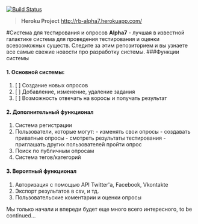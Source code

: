[![Build Status](https://travis-ci.org/tetianahogg/Alpha7.svg?branch=dev)](https://travis-ci.org/tetianahogg/Alpha7)


> **Heroku Project** http://rb-alpha7.herokuapp.com/ 

#Cистема для тестирования и опросов
**Alpha7** - лучшая в известной галактике система для проведения тестирования и оценки всевозможных существ. Следите за этим репозиторием и вы узнаете все самые свежие новости про разработку системы.
###Функции системы
#### 1. Основной системы:
  1. [ ] Создание новых опросов
  2. [ ] Добавление, изменение, удаление задания
  3. [ ] Возможность отвечать на воросы и получать результат

#### 2. Дополнительный функционал
  1. Система регистрации
  2. Пользователи, которые могут:
    - изменять свои опросы
    - создавать приватные опросы
    - смотреть результаты тестирования
    - приглашать других пользователей пройти опрос
  3. Поиск по публичным опросам
  4. Система тегов/категорий

#### 3. Вероятный функционал
  1. Авторизация c помощью API Twitter'a, Facebook, Vkontakte
  2. Экспорт результатов в сsv, и тд.
  3. Пользовательские коментарии и оценки опросы

Мы только начали и впереди будет еще много всего интересного, to be continued...

